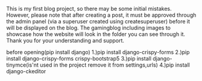 This is my first blog project, so there may be some initial mistakes. However, please note that after creating a post, it must be approved through the admin panel (via a superuser created using createsuperuser) before it will be displayed on the blog.
The gamingblog including images to showcase how the website will look in the folder you can see through it. Thank you for your understanding and support.

before opening(pip install django)
1.)pip install django-crispy-forms
2.)pip install django-crispy-forms crispy-bootstrap5
3.)pip install django-tinymce(is'nt used in the project remove it from settings,urls)
4.)pip install django-ckeditor



